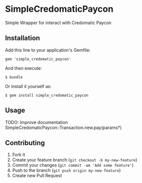 # SimpleCredomaticPaycon

Simple Wrapper for interact with Credomatic Paycon

## Installation

Add this line to your application's Gemfile:

    gem 'simple_credomatic_paycon'

And then execute:

    $ bundle

Or install it yourself as:

    $ gem install simple_credomatic_paycon

## Usage

TODO: Improve documentation
SimpleCredomaticPaycon::Transaction.new.pay(params*)

## Contributing

1. Fork it
2. Create your feature branch (`git checkout -b my-new-feature`)
3. Commit your changes (`git commit -am 'Add some feature'`)
4. Push to the branch (`git push origin my-new-feature`)
5. Create new Pull Request
